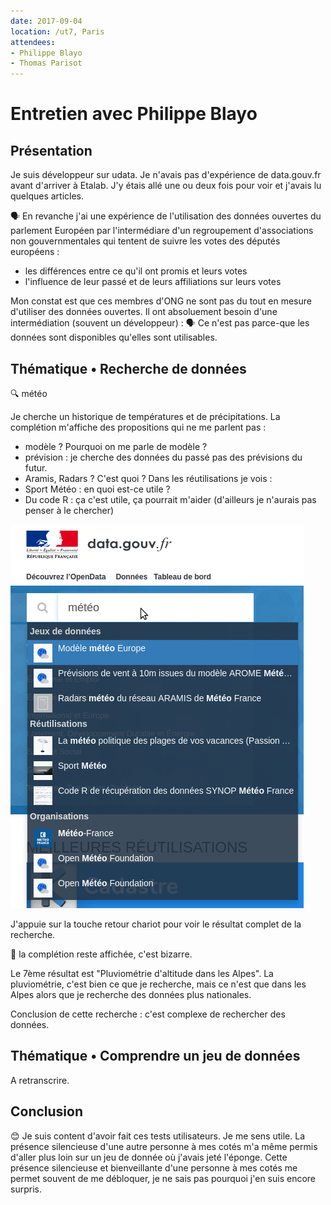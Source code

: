 ```yaml
---
date: 2017-09-04
location: /ut7, Paris
attendees:
- Philippe Blayo
- Thomas Parisot
---
```


# Entretien avec Philippe Blayo

## Présentation

Je suis développeur sur udata. Je n'avais pas d'expérience de data.gouv.fr avant d'arriver à Etalab. J'y étais allé une ou deux fois pour voir et j'avais lu quelques articles.

🗣 En revanche j'ai une expérience de l'utilisation des données ouvertes du parlement Européen par l'intermédiare d'un regroupement d'associations non gouvernmentales qui tentent de suivre les votes des députés européens :
- les différences entre ce qu'il ont promis et leurs votes
- l'influence de leur passé et de leurs affiliations sur leurs votes

Mon constat est que ces membres d'ONG ne sont pas du tout en mesure d'utiliser des données ouvertes. Il ont absoluement besoin d'une intermédiation (souvent un développeur) :
🗣 Ce n'est pas parce-que les données sont disponibles qu'elles sont utilisables.

## Thématique • Recherche de données

🔍 météo

Je cherche un historique de températures et de précipitations.
La complétion m'affiche des propositions qui ne me parlent pas :
- modèle ? Pourquoi on me parle de modèle ?
- prévision : je cherche des données du passé pas des prévisions du futur.
- Aramis, Radars ? C'est quoi ?
Dans les réutilisations je vois :
- Sport Météo : en quoi est-ce utile ?
- Du code R : ça c'est utile, ça pourrait m'aider (d'ailleurs je n'aurais pas penser à le chercher)


![](recherche-meteo.png)

J'appuie sur la touche retour chariot pour voir le résultat complet de la recherche.

🤔 la complétion reste affichée, c'est bizarre.

Le 7ème résultat est "Pluviométrie d'altitude dans les Alpes". La pluviométrie, c'est bien ce que je recherche, mais ce n'est que dans les Alpes alors que je recherche des données plus nationales.

Conclusion de cette recherche : c'est complexe de rechercher des données.


## Thématique • Comprendre un jeu de données

A retranscrire.

## Conclusion

😊 Je suis content d'avoir fait ces tests utilisateurs. Je me sens utile. La présence silencieuse d'une autre personne à mes cotés m'a même permis d'aller plus loin sur un jeu de donnée où j'avais jeté l'éponge. Cette présence silencieuse et bienveillante d'une personne à mes cotés me permet souvent de me débloquer, je ne sais pas pourquoi j'en suis encore surpris.
